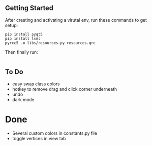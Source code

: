 ## Getting Started

After creating and activating a virutal env, run these commands to get setup:
```
pip install pyqt5
pip install lxml
pyrcc5 -o libs/resources.py resources.qrc
```
Then finally run:
```

```

## To Do
- easy swap class colors
- hotkey to remove drag and click corner underneath
- undo
- dark mode

# Done
- Several custom colors in constants.py file
- toggle vertices in view tab